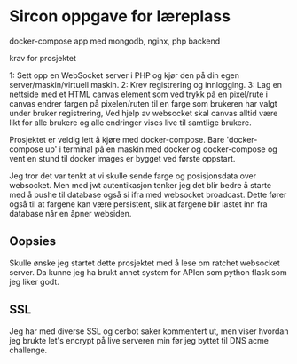 # Sircon oppgave for læreplass

docker-compose app med mongodb, nginx, php backend

krav for prosjektet

1: Sett opp en WebSocket server i PHP og kjør den på din egen server/maskin/virtuell maskin.
2: Krev registrering og innlogging.
3: Lag en nettside med et HTML canvas element som ved trykk på en pixel/rute i canvas endrer fargen på pixelen/ruten til en farge som brukeren har valgt under bruker registrering, Ved hjelp av websocket skal canvas alltid være likt for alle brukere og alle endringer vises live til samtlige brukere.


Prosjektet er veldig lett å kjøre med docker-compose.
Bare 'docker-compose up' i terminal på en maskin med docker og docker-compose og vent en stund til docker images er bygget ved første oppstart.

Jeg tror det var tenkt at vi skulle sende farge og posisjonsdata over websocket. Men med jwt autentikasjon tenker jeg det blir bedre å starte med å pushe til database også si ifra med websocket broadcast. Dette fører også til at fargene kan være persistent, slik at fargene blir lastet inn fra database når en åpner websiden.

## Oopsies
Skulle ønske jeg startet dette prosjektet med å lese om ratchet websocket server. Da kunne jeg ha brukt annet system for APIen som python flask som jeg liker godt.

## SSL
Jeg har med diverse SSL og cerbot saker kommentert ut, men viser hvordan jeg brukte let's encrypt på live serveren min før jeg byttet til DNS acme challenge.

